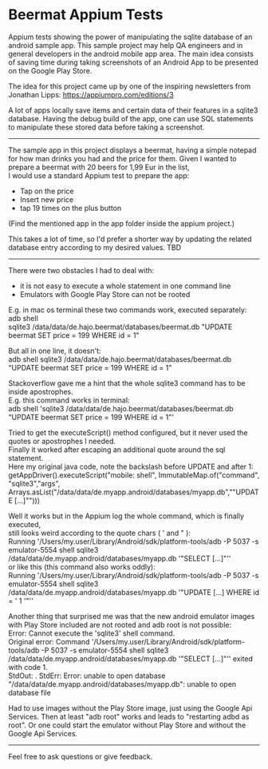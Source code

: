 # Beermat Appium Tests

Appium tests showing the power of manipulating the sqlite database of an android sample app.
This sample project may help QA engineers and in general developers in the android mobile app area.
The main idea consists of saving time during taking screenshots of an Android App to be presented on the Google Play Store.

The idea for this project came up by one of the inspiring newsletters from Jonathan Lipps:
https://appiumpro.com/editions/3

A lot of apps locally save items and certain data of their features in a sqlite3 database.
Having the debug build of the app, one can use SQL statements to manipulate these stored data before taking a screenshot.

------

The sample app in this project displays a beermat, having a simple notepad for how man drinks you had and the price for them.
Given I wanted to prepare a beermat with 20 beers for 1,99 Eur in the list, 
<br>I would use a standard Appium test to prepare the app:
- Tap on the price
- Insert new price
- tap 19 times on the plus button

(Find the mentioned app in the app folder inside the appium project.)

This takes a lot of time, so I'd prefer a shorter way by updating the related database entry according to my desired values.
TBD

------

There were two obstacles I had to deal with:
- it is not easy to execute a whole statement in one command line
- Emulators with Google Play Store can not be rooted

E.g. in mac os terminal these two commands work, executed separately:<br>
adb shell<br>
sqlite3 /data/data/de.hajo.beermat/databases/beermat.db "UPDATE beermat SET price = 199 WHERE id = 1"

But all in one line, it doesn't:<br>
adb shell sqlite3 /data/data/de.hajo.beermat/databases/beermat.db "UPDATE beermat SET price = 199 WHERE id = 1"

Stackoverflow gave me a hint that the whole sqlite3 command has to be inside apostrophes.<br>
E.g. this command works in terminal:<br>
adb shell 'sqlite3 /data/data/de.hajo.beermat/databases/beermat.db "UPDATE beermat SET price = 199 WHERE id = 1"'

Tried to get the executeScript() method configured, but it never used the quotes or apostrophes I needed.<br>
Finally it worked after escaping an additional quote around the sql statement.<br>
Here my original java code, note the backslash before UPDATE and after 1:<br>
getAppDriver().executeScript("mobile: shell", ImmutableMap.of("command", "sqlite3","args", Arrays.asList("/data/data/de.myapp.android/databases/myapp.db","\"UPDATE [...]\"")))

Well it works but in the Appium log the whole command, which is finally executed,
<br>still looks weird according to the quote chars ( ' and " ):<br>
Running '/Users/my.user/Library/Android/sdk/platform-tools/adb -P 5037 -s emulator-5554 shell sqlite3 /data/data/de.myapp.android/databases/myapp.db '"SELECT [...]"''
<br>or like this (this command also works oddly):<br>
Running '/Users/my.user/Library/Android/sdk/platform-tools/adb -P 5037 -s emulator-5554 shell sqlite3 /data/data/de.myapp.android/databases/myapp.db '"UPDATE [...] WHERE id = ' 1 '"''

Another thing that surprised me was that the new android emulator images with Play Store included are not rooted and adb root is not possible:<br>
Error: Cannot execute the 'sqlite3' shell command.<br>
Original error: Command '/Users/my.user/Library/Android/sdk/platform-tools/adb -P 5037 -s emulator-5554 shell sqlite3 /data/data/de.myapp.android/databases/myapp.db '"SELECT [...]"'' exited with code 1. 
<br>StdOut: . StdErr: Error: unable to open database "/data/data/de.myapp.android/databases/myapp.db": unable to open database file

Had to use images without the Play Store image, just using the Google Api Services. Then at least "adb root" works and leads to "restarting adbd as root".
Or one could start the emulator without Play Store and without the Google Api Services.

------

Feel free to ask questions or give feedback.<br>
<br>
<br>
<br>